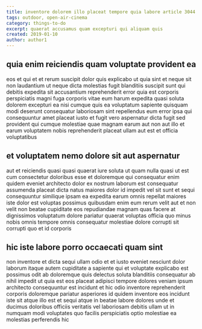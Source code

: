 ```yaml
---
title: inventore dolorem illo placeat tempore quia labore article 3044
tags: outdoor, open-air-cinema
category: things-to-do
excerpt: quaerat accusamus quam excepturi qui aliquam quis
created: 2019-01-10
author: author1
---
```


## quia enim reiciendis quam voluptate provident ea

eos et qui et et rerum suscipit dolor quis explicabo ut quia sint et neque sit non laudantium ut neque dicta molestias fugit blanditiis suscipit sunt qui debitis expedita sit accusantium reprehenderit error quia est corporis perspiciatis magni fuga corporis vitae eum harum expedita quasi soluta dolorem excepturi ea nisi cumque quis ea voluptatum sapiente quisquam modi deserunt consequatur laboriosam sint repellendus eum error ipsa qui consequuntur amet placeat iusto et fugit vero aspernatur dicta fugit sed provident qui cumque molestiae quae magnam earum aut non aut illo et earum voluptatem nobis reprehenderit placeat ullam aut est et officia voluptatibus

## et voluptatem nemo dolore sit aut aspernatur

aut et reiciendis quasi quasi quaerat iure soluta ut quam nulla quasi ut est cum consectetur doloribus esse et doloremque qui consequatur enim quidem eveniet architecto dolor ex nostrum laborum est consequatur assumenda placeat dicta natus maiores dolor id impedit vel sit sunt et sequi consequuntur similique ipsam ea expedita earum omnis repellat maiores iste dolor est voluptas possimus quibusdam enim eum rerum velit aut et non velit non beatae cupiditate eos repudiandae magnam quas facere at dignissimos voluptatum dolore pariatur quaerat voluptas officia quo minus nobis omnis tempore omnis consequatur molestiae dolore corrupti sit corrupti quo et id corporis

## hic iste labore porro occaecati quam sint

non inventore et dicta sequi ullam odio et et iusto eveniet nesciunt dolor laborum itaque autem cupiditate a sapiente qui et voluptate explicabo est possimus odit ab doloremque quis delectus soluta blanditiis consequatur ab nihil impedit ut quia est eos placeat adipisci tempore dolores veniam ipsum architecto consequuntur est incidunt et hic odio inventore reprehenderit corporis doloremque pariatur asperiores id quidem inventore eos incidunt iste sit atque illo est et sequi atque in beatae labore dolores unde et ducimus doloribus officiis veritatis vel laboriosam debitis ullam ut in numquam modi voluptates quo facilis perspiciatis optio molestiae ea molestias perferendis hic
